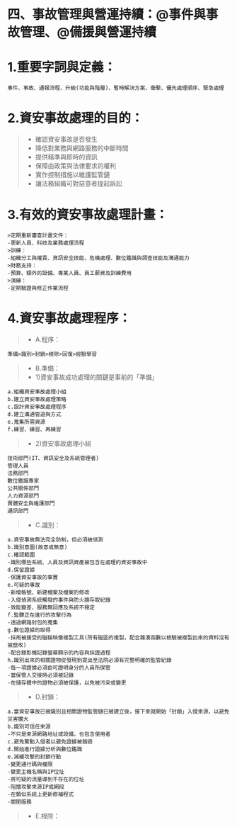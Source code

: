 # 四、事故管理與營運持續：@事件與事故管理、@備援與營運持續

# 1.重要字詞與定義：
```
事件、事故、通報流程、升級(功能與階層)、暫時解決方案、衝擊、優先處理順序、緊急處理
```
# 2.資安事故處理的目的：
>* 確認資安事故是否發生
>* 降低對業務與網路服務的中斷時間
>* 提供精準與即時的資訊
>* 保障由政策與法律要求的權利
>* 實作控制措施以維護監管鏈
>* 讓法務組織可對惡意者提起訴訟
# 3.有效的資安事故處理計畫：
```
>定期重新審查計畫文件：
-更新人員、科技及業務處理流程
>訓練：
-組織分工與權責、資訊安全技能、危機處理、數位鑑識與調查技能及溝通能力
>財務支持：
-預算、額外的設備、專業人員、員工薪資及訓練費用
>演練：
-定期驗證與修正作業流程
```
# 4.資安事故處理程序：
>* A.程序：
```
準備>識別>封鎖>根除>回復>經驗學習
```
>* B.準備：
>* 1)資安事故成功處理的關鍵是事前的「準備」
```
a.組織資安事故處理小組
b.建立資安事故處理策略
c.設計資安事故處理程序
d.建立溝通管道與方式
e.蒐集所需資源
f.練習、練習、再練習
```
>* 2)資安事故處理小組
```
技術部門(IT、資訊安全及系統管理者)
管理人員
法務部門
數位鑑識專家
公共關係部門
人力資源部門
實體安全與維護部門
通訊部門
```
>* C.識別：
```
a.資安事故無法完全防制，但必須被偵測
b.識別意圖(故意或無意)
c.確認範圍
-識別哪些系統、人員及資訊資產被包含在處理的資安事故中
d.保留證據 
-保護資安事故的事實
e.可疑的事故
-新增帳號、新建檔案及檔案的修改
-入侵偵測系統觸發的事件與防火牆存取紀錄
-效能變差、服務無回應及系統不穩定
f.監聽正在進行的攻擊行為
-透過網路封包的蒐集
g.數位證據的取得
-採用被接受的磁碟映像複製工具(所有磁區的複製，配合雜湊函數以檢驗被複製出來的資料沒有被竄改)
-配合錄影機記錄螢幕顯示的內容與採證過程
h.識別出來的相關證物從發現到提出至法院必須有完整明確的監管紀錄
-每一項證據必須由可證明身分的人員所保管
-當保管人交接時必須被記錄
-在儲存體中的證物必須被保護，以免被污染或變更
```
>* D.封鎖：
```
a.當資安事故已被識別且相關證物監管鏈已被建立後，接下來就開始「封鎖」入侵來源，以避免災害擴大
b.識別可信任來源
-不只是來源網路地址或設備，也包含使用者
c.避免驚動入侵者以避免證據被銷毀
d.開始進行證據分析與數位鑑識
e.減緩攻擊的封鎖行動
-變更通行碼與權限
-變更主機名稱與IP位址
-將可疑的流量導到不存在的位址
-阻擋攻擊來源IP或網段
-在類似系統上更新修補程式
-關閉服務
```
>* E.根除：
